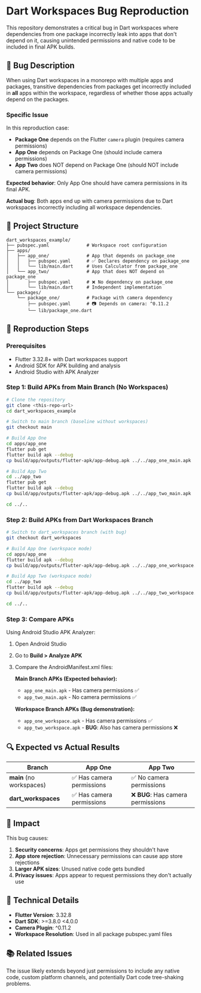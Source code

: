 # Dart Workspaces Bug Reproduction

This repository demonstrates a critical bug in Dart workspaces where dependencies from one package incorrectly leak into apps that don't depend on it, causing unintended permissions and native code to be included in final APK builds.

## 🐛 Bug Description

When using Dart workspaces in a monorepo with multiple apps and packages, transitive dependencies from packages get incorrectly included in **all** apps within the workspace, regardless of whether those apps actually depend on the packages.

### Specific Issue

In this reproduction case:
- **Package One** depends on the Flutter `camera` plugin (requires camera permissions)
- **App One** depends on Package One (should include camera permissions)
- **App Two** does NOT depend on Package One (should NOT include camera permissions)

**Expected behavior**: Only App One should have camera permissions in its final APK.

**Actual bug**: Both apps end up with camera permissions due to Dart workspaces incorrectly including all workspace dependencies.

## 📁 Project Structure

```
dart_workspaces_example/
├── pubspec.yaml              # Workspace root configuration
├── apps/
│   ├── app_one/              # App that depends on package_one
│   │   ├── pubspec.yaml      # ✅ Declares dependency on package_one
│   │   └── lib/main.dart     # Uses Calculator from package_one
│   └── app_two/              # App that does NOT depend on package_one
│       ├── pubspec.yaml      # ❌ No dependency on package_one
│       └── lib/main.dart     # Independent implementation
└── packages/
    └── package_one/          # Package with camera dependency
        ├── pubspec.yaml      # 📷 Depends on camera: ^0.11.2
        └── lib/package_one.dart
```

## 🔬 Reproduction Steps

### Prerequisites

- Flutter 3.32.8+ with Dart workspaces support
- Android SDK for APK building and analysis
- Android Studio with APK Analyzer

### Step 1: Build APKs from Main Branch (No Workspaces)

```bash
# Clone the repository
git clone <this-repo-url>
cd dart_workspaces_example

# Switch to main branch (baseline without workspaces)
git checkout main

# Build App One
cd apps/app_one
flutter pub get
flutter build apk --debug
cp build/app/outputs/flutter-apk/app-debug.apk ../../app_one_main.apk

# Build App Two  
cd ../app_two
flutter pub get
flutter build apk --debug
cp build/app/outputs/flutter-apk/app-debug.apk ../../app_two_main.apk

cd ../..
```

### Step 2: Build APKs from Dart Workspaces Branch

```bash
# Switch to dart_workspaces branch (with bug)
git checkout dart_workspaces

# Build App One (workspace mode)
cd apps/app_one
flutter build apk --debug
cp build/app/outputs/flutter-apk/app-debug.apk ../../app_one_workspace.apk

# Build App Two (workspace mode)
cd ../app_two
flutter build apk --debug
cp build/app/outputs/flutter-apk/app-debug.apk ../../app_two_workspace.apk

cd ../..
```

### Step 3: Compare APKs

Using Android Studio APK Analyzer:

1. Open Android Studio
2. Go to **Build > Analyze APK**
3. Compare the AndroidManifest.xml files:

   **Main Branch APKs (Expected behavior):**
   - `app_one_main.apk` - Has camera permissions ✅
   - `app_two_main.apk` - No camera permissions ✅

   **Workspace Branch APKs (Bug demonstration):**
   - `app_one_workspace.apk` - Has camera permissions ✅  
   - `app_two_workspace.apk` - **BUG**: Also has camera permissions ❌


## 🔍 Expected vs Actual Results

| Branch | App One | App Two |
|--------|---------|---------|
| **main** (no workspaces) | ✅ Has camera permissions | ✅ No camera permissions |
| **dart_workspaces** | ✅ Has camera permissions | ❌ **BUG**: Has camera permissions |

## 🚨 Impact

This bug causes:

1. **Security concerns**: Apps get permissions they shouldn't have
2. **App store rejection**: Unnecessary permissions can cause app store rejections
3. **Larger APK sizes**: Unused native code gets bundled
4. **Privacy issues**: Apps appear to request permissions they don't actually use

## 🔧 Technical Details

- **Flutter Version**: 3.32.8
- **Dart SDK**: >=3.8.0 <4.0.0
- **Camera Plugin**: ^0.11.2
- **Workspace Resolution**: Used in all package pubspec.yaml files

## 📚 Related Issues

The issue likely extends beyond just permissions to include any native code, custom platform channels, and potentially Dart code tree-shaking problems.
